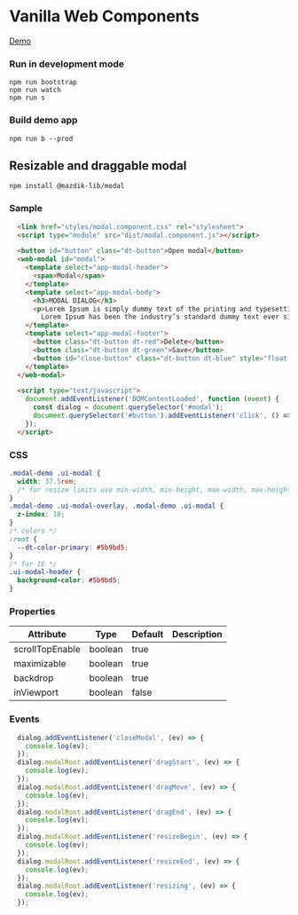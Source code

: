 # Vanilla Web Components

<a target="_blank" href="https://mazdik.github.io/mazdik-lib">Demo</a>

### Run in development mode
```
npm run bootstrap
npm run watch
npm run s
```

### Build demo app
```
npm run b --prod
```

## Resizable and draggable modal
```
npm install @mazdik-lib/modal
```

### Sample
```html
  <link href="styles/modal.component.css" rel="stylesheet">
  <script type="module" src="dist/modal.component.js"></script>

  <button id="button" class="dt-button">Open modal</button>
  <web-modal id="modal">
    <template select="app-modal-header">
      <span>Modal</span>
    </template>
    <template select="app-modal-body">
      <h3>MODAL DIALOG</h3>
      <p>Lorem Ipsum is simply dummy text of the printing and typesetting industry.
        Lorem Ipsum has been the industry’s standard dummy text ever since the 1500s.</p>
    </template>
    <template select="app-modal-footer">
      <button class="dt-button dt-red">Delete</button>
      <button class="dt-button dt-green">Save</button>
      <button id="close-button" class="dt-button dt-blue" style="float: right;">Close</button>
    </template>
  </web-modal>

  <script type="text/javascript">
    document.addEventListener('DOMContentLoaded', function (event) {
      const dialog = document.querySelector('#modal');
      document.querySelector('#button').addEventListener('click', () => dialog.show());
    });
  </script>
```

### CSS
```css
.modal-demo .ui-modal {
  width: 37.5rem;
  /* for resize limits use min-width, min-height, max-width, max-height in css */
}
.modal-demo .ui-modal-overlay, .modal-demo .ui-modal {
  z-index: 10;
}
/* colors */
:root {
  --dt-color-primary: #5b9bd5;
}
/* for IE */
.ui-modal-header {
  background-color: #5b9bd5;
}
```

### Properties

| Attribute        | Type       | Default | Description |
|------------------|------------|---------|-------------|
| scrollTopEnable  | boolean    | true    |             |
| maximizable      | boolean    | true    |             |
| backdrop         | boolean    | true    |             |
| inViewport       | boolean    | false   |             |

### Events
```js
  dialog.addEventListener('closeModal', (ev) => {
    console.log(ev);
  });
  dialog.modalRoot.addEventListener('dragStart', (ev) => {
    console.log(ev);
  });
  dialog.modalRoot.addEventListener('dragMove', (ev) => {
    console.log(ev);
  });
  dialog.modalRoot.addEventListener('dragEnd', (ev) => {
    console.log(ev);
  });
  dialog.modalRoot.addEventListener('resizeBegin', (ev) => {
    console.log(ev);
  });
  dialog.modalRoot.addEventListener('resizeEnd', (ev) => {
    console.log(ev);
  });
  dialog.modalRoot.addEventListener('resizing', (ev) => {
    console.log(ev);
  });
```
